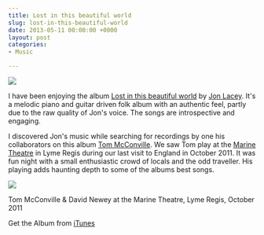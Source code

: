 ```yaml
---
title: Lost in this beautiful world
slug: lost-in-this-beautiful-world
date: 2013-05-11 00:00:00 +0000
layout: post
categories: 
- Music

---
```

![][williampickup]

I have been enjoying the album [Lost in this beautiful world][apple] by [Jon Lacey][jonlacey]. It's a melodic piano and guitar driven folk album with an authentic feel, partly due to the raw quality of Jon's voice. The songs are introspective and engaging.

I discovered Jon's music while searching for recordings by one his collaborators on this album [Tom McConville][tommcconville]. We saw Tom play at the [Marine Theatre][marinetheatre] in Lyme Regis during our last visit to England in October 2011. It was fun night with a small enthusiastic crowd of locals and the odd traveller. His playing adds haunting depth to some of the albums best songs.

![][2]

Tom McConville &amp; David Newey at the Marine Theatre, Lyme Regis, October 2011

Get the Album from [iTunes][apple]

[apple]: https://itunes.apple.com/us/album/lost-in-this-beautiful-world/id291476461?uo=4
[jonlacey]: http://www.jonlacey.co.uk/intro.html
[marinetheatre]: http://www.marinetheatre.com/theatre-story/
[tommcconville]: http://www.tommcconville.co.uk/
[williampickup]: /assets/images/2014/02/LostInThisBeautifulWorld.jpg
[2]: /assets/images/2014/02/1110-Tom-McConville-1.jpg
